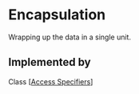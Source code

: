 # Encapsulation

Wrapping up the data in a single unit.

## Implemented by

Class
[[Access Specifiers]]


[//begin]: # "Autogenerated link references for markdown compatibility"
[Access Specifiers]: <Access Specifiers> "Access Specifiers"
[//end]: # "Autogenerated link references"